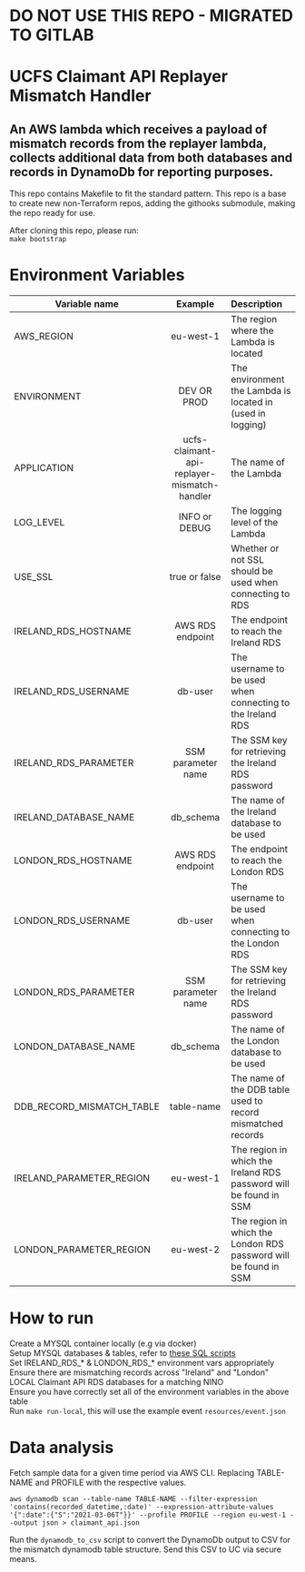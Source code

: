 # DO NOT USE THIS REPO - MIGRATED TO GITLAB

# UCFS Claimant API Replayer Mismatch Handler

## An AWS lambda which receives a payload of mismatch records from the replayer lambda, collects additional data from both databases and records in DynamoDb for reporting purposes.

This repo contains Makefile to fit the standard pattern.
This repo is a base to create new non-Terraform repos, adding the githooks submodule, making the repo ready for use.

After cloning this repo, please run:  
`make bootstrap`

# Environment Variables
|Variable name|Example|Description|
|---|:---:|:---|
|AWS_REGION|eu-west-1|The region where the Lambda is located|
|ENVIRONMENT|DEV OR PROD|The environment the Lambda is located in (used in logging)|
|APPLICATION|ucfs-claimant-api-replayer-mismatch-handler |The name of the Lambda|
|LOG_LEVEL|INFO or DEBUG|The logging level of the Lambda|
|USE_SSL|true or false|Whether or not SSL should be used when connecting to RDS|
|IRELAND_RDS_HOSTNAME|AWS RDS endpoint|The endpoint to reach the Ireland RDS|
|IRELAND_RDS_USERNAME|db-user|The username to be used when connecting to the Ireland RDS|
|IRELAND_RDS_PARAMETER|SSM parameter name|The SSM key for retrieving the Ireland RDS password|
|IRELAND_DATABASE_NAME|db_schema|The name of the Ireland database to be used|
|LONDON_RDS_HOSTNAME|AWS RDS endpoint|The endpoint to reach the London RDS|
|LONDON_RDS_USERNAME|db-user|The username to be used when connecting to the London RDS|
|LONDON_RDS_PARAMETER|SSM parameter name|The SSM key for retrieving the Ireland RDS password|
|LONDON_DATABASE_NAME|db_schema|The name of the London database to be used|
|DDB_RECORD_MISMATCH_TABLE|table-name|The name of the DDB table used to record mismatched records|
|IRELAND_PARAMETER_REGION|eu-west-1|The region in which the Ireland RDS password will be found in SSM|
|LONDON_PARAMETER_REGION|eu-west-2|The region in which the London RDS password will be found in SSM|

# How to run
Create a MYSQL container locally (e.g via docker)  
Setup MYSQL databases & tables, refer to [these SQL scripts](https://github.com/dwp/ucfs-claimant-api-load-data/tree/master/src)  
Set IRELAND_RDS_* & LONDON_RDS_* environment vars appropriately  
Ensure there are mismatching records across "Ireland" and "London" LOCAL Claimant API RDS databases for a matching NINO  
Ensure you have correctly set all of the environment variables in the above table  
Run `make run-local`, this will use the example event `resources/event.json`

# Data analysis

Fetch sample data for a given time period via AWS CLI. Replacing TABLE-NAME and PROFILE with the respective values.
```
aws dynamodb scan --table-name TABLE-NAME --filter-expression 'contains(recorded_datetime,:date)' --expression-attribute-values '{":date":{"S":"2021-03-06T"}}' --profile PROFILE --region eu-west-1 --output json > claimant_api.json
```

Run the `dynamodb_to_csv` script to convert the DynamoDb output to CSV for the mismatch dynamodb table structure.
Send this CSV to UC via secure means.

